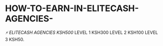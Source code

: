# HOW-TO-EARN-IN-ELITECASH-AGENCIES-
*⚡ ELITECASH AGENCIES KSH500* LEVEL 1 KSH300 LEVEL 2 KSH100 LEVEL 3 KSH50. 
